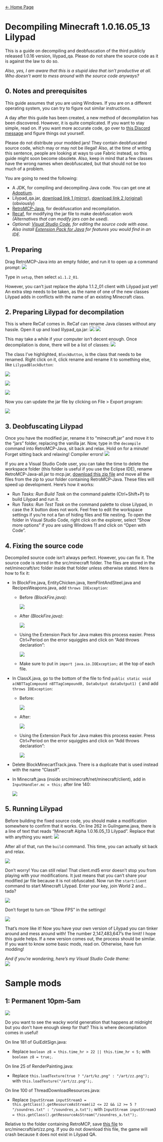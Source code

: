 [← Home Page](../README.md)

# Decompiling Minecraft 1.0.16.05_13 Lilypad
This is a guide on decompiling and deobfuscation of the third publicly released 1.0.16 version, lilypad_qa. Please do not share the source code as it is against the law to do so.

*Also, yes, I am aware that this is a stupid idea that isn’t productive at all. Who doesn’t want to mess around with the source code anyways?*

## 0. Notes and prerequisites
This guide assumes that you are using Windows. If you are on a different operating system, you can try to figure out similar instructions.

A day after this guide has been created, a new method of decompilation has been discovered. However, it is quite complicated. If you want to stay simple, read on. If you want more accurate code, go over to [this Discord message](https://discord.com/channels/773771861812183080/978673408386670762/980382428340305930) and figure things out yourself.

Please do not distribute your modded jars! They contain deobfuscated source code, which may or may not be illegal! Also, at the time of writing this sentence, people are looking at ways to use Fabric instead, so this guide might soon become obsolete. Also, keep in mind that a few classes have the wrong names when deobfuscated, but that should not be too much of a problem.

You are going to need the following:
* A JDK, for compiling and decompiling Java code. You can get one at [Adoptium](https://adoptium.net/).
* Lilypad_qa.jar, [download link 1 (mirror)](../jar/), [download link 2 (original)](https://www.mediafire.com/file/uo2zqueiw2e872y/lilypad_qa.jar/file) (obviously)
* [RetroMCP-Java](https://github.com/MCPHackers/RetroMCP-Java/releases/latest), for deobfuscation and recompilation.
* [Recaf](https://github.com/Col-E/Recaf/releases/latest), for modifying the jar file to make deobfuscation work *(Alternatives that can modify jars can be used)*.
* *Optional: [Visual Studio Code](https://code.visualstudio.com/), for editing the source code with ease. Also install [Extension Pack for Java](https://marketplace.visualstudio.com/items?itemName=vscjava.vscode-java-pack) for features you would find in an IDE.*

## 1. Preparing
Drag RetroMCP-Java into an empty folder, and run it to open up a command prompt:
![](https://lh6.googleusercontent.com/klp1IdiGzisiGH1sxHtnrIcoTslsjk59qoYM-SDns7rdnGH_Ma2-9wZF1Yun_Ay6BeP64DFeFtgBWlc4aVQgDGFI30cddsd26l-ggH6e-9cGnIdQO7AT5WJDWoeECN5ryhJ1VGAynO8U3AM0ng)

Type in `setup`, then select `a1.1.2_01`.

However, you can’t just replace the alpha 1.1.2_01 client with Lilypad just yet! An extra step needs to be taken, as the name of one of the new classes Lilypad adds in conflicts with the name of an existing Minecraft class.

## 2. Preparing Lilypad for decompilation
This is where ReCaf comes in. ReCaf can rename Java classes without any hassle. Open it up and load lilypad_qa.jar:
![](https://lh6.googleusercontent.com/vhIsJMu8qlgLCjQYBk2jVT_6wKqVFWCTEIhgB6ZCYBcCTHEvX_z1Ja3fJzS-mEKm-YWXngBtR5puv9264iXYMOKkZ6f8AUXkCcWUfF19hPWhpewvbJQjNXr1zZDsk_fb5fMJ4z3cvoUIU4IRXw)
![](https://lh4.googleusercontent.com/P_cIZF6hsF_GWlRaf-IQLSZ4QAvQWE23Ykq7-3qxAfiUKf0hCJP00XE9x9s-CJslHS786cO2wc0Srq4VJBIvMm6rhpHU44HY7YDckzfEToH7kT2l-t3FS4clGsg_IwlIq1LnvLxWSteH56M_aA)

This may take a while if your computer isn’t decent enough. Once decompilation is done, there will be a list of classes:
![](https://lh5.googleusercontent.com/_BnkRYg6B2_PekBMBkFGpX7pmIQFiCHGziGZbMDmKWK0tF4RciGCV_SU02LKN2Urhi8tPyoUL6OXCXI4WtZN-NCpiBF371edmtShRSiBTNUOKgwcLeBi8BXQg1TG9tXmf4w68eDT8GYcZpyvqQ)

The class I’ve highlighted, `BlockButton`, is the class that needs to be renamed. Right click on it, click rename and rename it to something else, like  `LilypadBlockButton`:

![](https://lh6.googleusercontent.com/Gq0OXUOrg5rSIUdkxWMarYnJe5Loc6dlhS5BBXNYKn0OYpdYPUW7I6pOXppiHKDrfJF-GUKyUKMGWDu5Kmrenu0nfg869_wKR-NPnR4OEj_AlEA2z49T-_j1WimPuz47XEKuPgj1StnJ6nlwWg)

![](https://lh3.googleusercontent.com/2XEwNjQUefvCI4f11sy8wVLL-2Ee4TuGOQZF5pNy5Lj32HvyK-GmtOp0xuX-xUhrvndv-61hMkbNIfV2MIIPNbgOjZbaag1aaCAmtsNTHHwoxe2Jk8CsHmzZR8oc2gtoxkqLc1g3nfoPes5K_Q)

![](https://lh5.googleusercontent.com/iOOL-bdItHlQZx0YhSVYLxGXPV76P7mnGVNn0CWgNSgbacHh8S0R_03Ds6adpslnxjV65-YP-A2YavVDzSQgCj0RgfUwn4jci_py3GrkcO9taKTZX4Cpbt3qUR05Y8ixaaCVeDpQvbz514_f3A)

Now you can update the jar file by clicking on File > Export program:

![](https://lh6.googleusercontent.com/FdeCrA5p_tQkre296dtidMNvAGJAGkBb2CZTCYryhnbT1QMwfHSVOJIF1es99Fl5C90QYG-UHgIdfeMBhF6vN9AbyE53ju6JlvLYGgjshjEXRQWS_OfK2hadRmMpaygUDAQGS5M7ViWdpYwYuA)

## 3. Deobfuscating Lilypad
Once you have the modified jar, rename it to “minecraft.jar” and move it to the “jars” folder, replacing the vanilla jar. Now, type in the  `decompile`  command into RetroMCP-Java, sit back and relax. Hold on for a minute! Forget sitting back and relaxing! Compiler errors!
![](https://lh3.googleusercontent.com/f0J5MD3Agqr3ybiTwZFjIKfPCRXRgNfC53ajAlsZxSQmV5_O3twsVrk-pL1faZpRNqRPO-4SULMUwG2i7ky0TJ8JGwr7uDgb6yADY0YxTBjnehzkcl0IHD1N2-3W23pt53sV1-tF0Y-I6hjSrw)

If you are a Visual Studio Code user, you can take the time to delete the workspace folder (this folder is useful if you use the Eclipse IDE), rename RetroMCP-Java-all.jar to mcp.jar, [download this zip file](https://drive.google.com/file/d/1lqJgnaZ7Jm81tM3J-Ab9gekd-JCnKjiE/view?usp=sharing) and move all the files from the zip to your folder containing RetroMCP-Java. These files will speed up development. Here’s how it works:
* Run *Tasks: Run Build Task* on the command palette (Ctrl+Shift+P) to build Lilypad and run it.
* Run *Tasks: Run Test Task* on the command palette to close Lilypad, in case the X button does not work.
Feel free to edit the workspace settings if you’re not a fan of hiding files and file nesting. To open the folder in Visual Studio Code, right click on the explorer, select “Show more options” if you are using Windows 11 and click on “Open with Code”.

## 4. Fixing the source code
Decompiled source code isn’t always perfect. However, you can fix it. The source code is stored in the src/minecraft folder. The files are stored in the net/minecraft/src folder inside that folder unless otherwise stated. Here is how to fix it:
* In BlockFire.java, EntityChicken.java, ItemFlintAndSteel.java and RecipesWeapons.java, add `throws IOException`:
  * Before *(BlockFire.java)*:

    ![](https://lh4.googleusercontent.com/2BEyp2Oq8H3dqLWwclLD3waTk9BpZjaZf_7qONx8gjmV0HDbKx23OQA9lZVjDw3lsrNTt8C-4LtoSnu8F7iREknfnEerT32urCvc-XOqowhtLsYWgM53K_aciKSbJRgWsT0vsm6YH4lxtT-7zw)
  * After *(BlockFire.java)*:

    ![](https://lh3.googleusercontent.com/G_lRtJdnC1_mPJHUI-8q-COnc7LxHFiFNt07kXnyehkwj33VRzsCuj_r9xcenCKnp8iS_M7J1INGqcFhXeZFcFqJgK5Uk4VCQA8dp_8kKNUU7vRBILsOBakawvLkXRPAiQUMVZR0mcjeVAyWTQ)
  * Using the Extension Pack for Java makes this process easier. Press Ctrl+Period on the error squiggles and click on “Add throws declaration”:

    ![](https://lh3.googleusercontent.com/hVkPRDSqXNHQlZ4B1W5MCOC9oAnJjLpChjGUAi9vYu-2NySkZNHuZJwbsbnoiUrkIgOGJi6W8snvtX53NrUTNBzkYg-ecMK16hciB2dGvxCW1QEYEC-jjH24MB-7pC4lNpA50B2VbMwS5jyGwg)
  * Make sure to put in `import java.io.IOException;` at the top of each file.
* In ClassX.java, go to the bottom of the file to find `public static void a(NBTTagCompound nBTTagCompound0, DataOutput dataOutput1) {`  and add `throws IOException`:
  * Before:

    ![](https://lh6.googleusercontent.com/AaV1Yu1PHiTBzCd4MG7djPw2mwBHhefHfHsPAtFQ-FnNlXGEyZZQGUFUj0nmkNKlhi84JvHKnviBmdMiNNP8lAQglM5Jh_rAE5lwU_-lFhmlcGyLAzj4k61-mWYT4XrHI3CfPNtlaNnpt2utlA)
  * After:

    ![](https://lh6.googleusercontent.com/7ZqNtkwmftur19G1v48z_zT3K8tZwTv4nP9ZSpD67X374tHRGOyyrD4HIZppUfz0jjfvGMuepNbe-hHVcmT3dlRZBj0T8qgHDMDOjHdW4uc2IBgkc0A7C_n6ZKZPv3i6c-KGI0dtBr1J9AT5EQ)
  * Using the Extension Pack for Java makes this process easier. Press Ctrl+Period on the error squiggles and click on “Add throws declaration”:
    
    ![](https://lh5.googleusercontent.com/QlNUTSvNmiRO2-Y2pU5slVVvHwDp_JMHTwxIOjyXWHcYTFYFiT1_R556kRBuZCRoM5FzO3ENnrvud58MPtum3-OzQOfCNPDis5N3L1OiK5I9VITTwTW3Pt3UtNMhNFXmNrdxVRQCS8sAyoTmcg)
* Delete BlockMinecartTrack.java. There is a duplicate that is used instead with the name “ClassIf”.
* In Minecraft.java (inside src/minecraft/net/minecraft/client), add in `InputHandler.mc = this;` after line 140:

  ![](https://lh4.googleusercontent.com/AKbT5Z4rPamqo-WFxjvB2oxfxM7weO5iKFn9Q9FbKk3DfgTCcsQjjEzv-exRCMobPy1XAH_-HrhEsNR4pdTGG21JjjaHE6SACsX6ELN7iV_e4P5TuXYJVOuU9gh3r9c03ueVQIMt4eIeBvyHyQ)

## 5. Running Lilypad
Before building the fixed source code, you should make a modification somewhere to confirm that it works. On line 262 in GuiIngame.java, there is a line of text that reads “Minecraft Alpha 1.0.16.05_13 Lilypad”. Replace that with anything you want:
![](https://lh6.googleusercontent.com/ryKZtZwFOjqIxK54Gd0_cdXxac0ruzT1NkGvENBWv9SBtJIqg4yn43vBoQ9a1gwZVwoedLIpiMhAxhPz-K6ISJ3HwsgeBq5KCn3R0-D9D79nRZDukW2dtnmSDkkNqXmuPxQ06afhEGpbCG9KMg)

After all of that, run the `build`  command. This time, you can actually sit back and relax.

![](https://lh5.googleusercontent.com/vkzYoIYYH7m4QaamxFWmePNbaw4GmSmqywV5aV1lU1ONBKU-nZ9sCJrMi7geP3VUKFzDHWBIh02YofpcyaG6PX8ao8bpJa7UW-0rjP6yHvV9ampbsYPdGnOVAvBAkVrEhaK6wOP1mOiaN9SrOg)

Don’t worry! You can still relax! That client.md5 error doesn’t stop you from playing with your modifications. It just means that you can’t share your modified jar file because it is not obfuscated. Now run the `startclient` command to start Minecraft Lilypad. Enter your key, join World 2 and… tada?

![](https://lh4.googleusercontent.com/Ptlc2y49ITwGEyW9jB40G5iUuhYdGD_JzfeK_vlnGeghCxaCaEbnl1eGgot0V-2jGr5_M5hW9rPDiwFMS81vLthSaI7fH_0cIKC2rjGSwqBkXZ8dLtXEkodvHpkF_80veIoa-NXFyavmRohy2w)

Don’t forget to turn on “Show FPS” in the settings!

![](https://lh4.googleusercontent.com/dBgMazTJ9FOBky2XH3tjDfr09czH5Du3gwalpkKtu4U8k8izCyesflAgyNayQ1aH30Iq9Pik3S3_F1rqQaW8qqKTruTVgw7K-n3_EiRndAxYLaQIE50NCf1mmp8VNYV8fn0TrNUn1vsRCqSMaw)

That’s more like it! Now you have your own version of Lilypad you can tinker around and mess around with! The number 2,147,483,647’s the limit! I hope this guide helps. If a new version comes out, the process should be similar. If you want to know some basic mods, read on. Otherwise, have fun modding!

*And if you’re wondering, here’s my Visual Studio Code theme:*  
![](https://lh5.googleusercontent.com/-PQF3VN9cdxzVuYvS8mQz24H7cJFO8o-DsxdDqrm7vM_U67FhbtDNtLr8mnHTHq2dYmGLp6DbdYr-1BMy1CTaxfq0L19YdU0Ghvhf9XM76_W1f1XQd9gnYsvCpp733t3tpeUI4x9q-JfEmsCig)

# Sample mods

## 1: Permanent 10pm-5am
![](https://lh4.googleusercontent.com/UAU1Y3SAQH7h2qQwDhO6ONQzpf1IUCBXvJzyGocZoJuDPkXI2Fxy6_kUQ9kZZukXQq812RwqmTY4SJlmgko-PFDvYeZLORfqT1jdQYUVCUjyEw-ItfUC2LzG5nW22-btCdwEjdTHOdLDk6zHpA)

Do you want to see the wacky world generation that happens at midnight but you don't have enough sleep for that? This is where decompilation comes in useful!

On line 181 of GuiEditSign.java:
* Replace `boolean z8 = this.time_hr > 22 || this.time_hr < 5;` with `boolean z8 = true;`.

On line 25 of RenderPainting.java:
* Replace `this.loadTexture(true ? "/art/kz.png" : "/art/zz.png");` with `this.loadTexture("/art/zz.png");`.

On line 100 of ThreadDownloadResources.java:
* Replace `InputStream inputStream3 = this.getClass().getResourceAsStream(i2 <= 22 && i2 >= 5 ? "/soundres.txt" : "/soundres_a.txt");` with `InputStream inputStream3 = this.getClass().getResourceAsStream("/soundres_a.txt");`.

Relative to the folder containing RetroMCP, save [this file](https://i.imgur.com/OSNJME7.png) to src/minecraft/art/zz.png. If you do not download this file, the game will crash because it does not exist in Lilypad QA.
